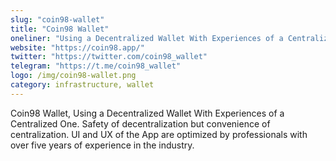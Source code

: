 ```yaml
---
slug: "coin98-wallet"
title: "Coin98 Wallet"
oneliner: "Using a Decentralized Wallet With Experiences of a Centralized One."
website: "https://coin98.app/"
twitter: "https://twitter.com/coin98_wallet"
telegram: "https://t.me/coin98_wallet"
logo: /img/coin98-wallet.png
category: infrastructure, wallet
---
```


Coin98 Wallet, Using a Decentralized Wallet With Experiences of a Centralized One. Safety of decentralization but convenience of centralization. UI and UX of the App are optimized by professionals with over five years of experience in the industry.
